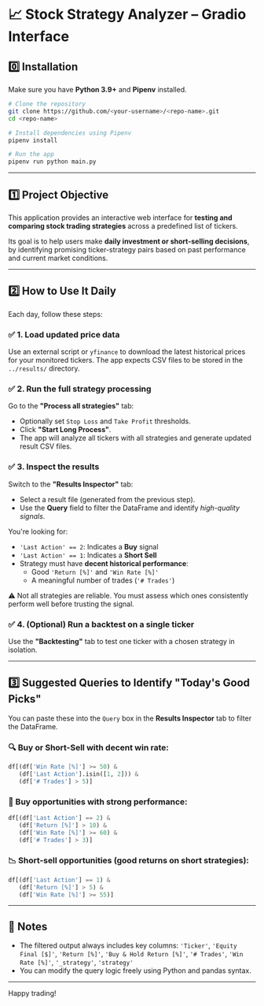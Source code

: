 # 📈 Stock Strategy Analyzer – Gradio Interface

## 0️⃣ Installation

Make sure you have **Python 3.9+** and **Pipenv** installed.
 
```bash
# Clone the repository
git clone https://github.com/<your-username>/<repo-name>.git
cd <repo-name>

# Install dependencies using Pipenv
pipenv install

# Run the app
pipenv run python main.py
```

---

## 1️⃣ Project Objective

This application provides an interactive web interface for **testing and comparing stock trading strategies** across a predefined list of tickers.

Its goal is to help users make **daily investment or short-selling decisions**, by identifying promising ticker-strategy pairs based on past performance and current market conditions.

---

## 2️⃣ How to Use It Daily

Each day, follow these steps:

### ✅ 1. Load updated price data
Use an external script or `yfinance` to download the latest historical prices for your monitored tickers. The app expects CSV files to be stored in the `../results/` directory.

### ✅ 2. Run the full strategy processing
Go to the **"Process all strategies"** tab:
- Optionally set `Stop Loss` and `Take Profit` thresholds.
- Click **"Start Long Process"**.
- The app will analyze all tickers with all strategies and generate updated result CSV files.

### ✅ 3. Inspect the results
Switch to the **"Results Inspector"** tab:
- Select a result file (generated from the previous step).
- Use the **Query** field to filter the DataFrame and identify *high-quality signals*.

You're looking for:
- `'Last Action' == 2`: Indicates a **Buy** signal
- `'Last Action' == 1`: Indicates a **Short Sell**
- Strategy must have **decent historical performance**:
  - Good `'Return [%]'` and `'Win Rate [%]'`
  - A meaningful number of trades (`'# Trades'`)

⚠️ Not all strategies are reliable. You must assess which ones consistently perform well before trusting the signal.

### ✅ 4. (Optional) Run a backtest on a single ticker
Use the **"Backtesting"** tab to test one ticker with a chosen strategy in isolation.

---

## 3️⃣ Suggested Queries to Identify "Today's Good Picks"

You can paste these into the `Query` box in the **Results Inspector** tab to filter the DataFrame.

### 🔍 Buy or Short-Sell with decent win rate:

```python
df[(df['Win Rate [%]'] >= 50) &
   (df['Last Action'].isin([1, 2])) &
   (df['# Trades'] > 5)]
```

### 💸 Buy opportunities with strong performance:

```python
df[(df['Last Action'] == 2) &
   (df['Return [%]'] > 10) &
   (df['Win Rate [%]'] >= 60) &
   (df['# Trades'] > 3)]
```

### 📉 Short-sell opportunities (good returns on short strategies):

```python
df[(df['Last Action'] == 1) &
   (df['Return [%]'] > 5) &
   (df['Win Rate [%]'] >= 55)]
```

---

## 🧩 Notes

- The filtered output always includes key columns:
  `'Ticker'`, `'Equity Final [$]'`, `'Return [%]'`, `'Buy & Hold Return [%]'`, `'# Trades'`, `'Win Rate [%]'`, `'_strategy'`, `'strategy'`
- You can modify the query logic freely using Python and pandas syntax.

---

Happy trading!